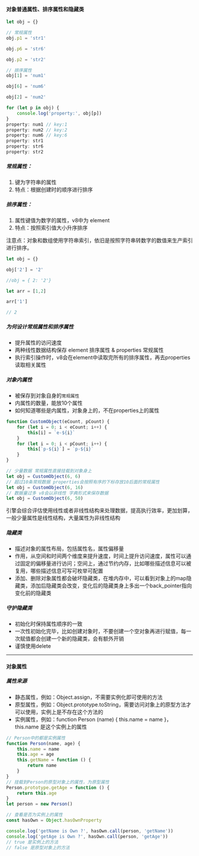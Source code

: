 #### 对象普通属性、排序属性和隐藏类



```js
let obj = {}

// 常规属性
obj.p1 = 'str1'

obj.p6 = 'str6'

obj.p2 = 'str2'

// 排序属性
obj[1] = 'num1'

obj[6] = 'num6'

obj[2] = 'num2'

for (let p in obj) {
    console.log('property:', obj[p])
}
property: num1 // key:1
property: num2 // key:2
property: num6 // key:6
property: str1
property: str6
property: str2
```

##### 常规属性：

1. 键为字符串的属性
2. 特点：根据创建时的顺序进行排序

##### 排序属性：

1. 属性键值为数字的属性，v8中为 element
2. 特点：按照索引值大小升序排序

注意点：对象和数组使用字符串索引，依旧是按照字符串转数字的数值来生产索引进行排序。

```js
let obj = {}

obj['2'] = '2'

//obj = { 2: '2'}

let arr = [1,2]

arr['1']

// 2
```



##### 为何设计常规属性和排序属性

- 提升属性的访问速度
- 两种线性数据结构保存 element 排序属性 & properties 常规属性
- 执行索引操作时，v8会在element中读取完所有的排序属性，再去properties读取相关属性

##### 对象内属性

- 被保存到对象自身的`常规属性`
- 内属性的数量，能放10个属性
- 如何知道哪些是内属性，对象身上的，不在properties上的属性

```js
function CustomObject(eCount, pCount) {
    for (let i = 0; i < eCount; i++) {
        this[i] = `e-${i}`
    }
    for (let i = 0; i < pCount; i++) {
        this[`p-${i}`] = `p-${i}`
    }
}

// 少量数据 常规属性直接挂载到对象身上
let obj = CustomObject(6, 6)
// 超过10条常规数据 properties会按照有序的下标存放10后面的常规属性
let obj = CustomObject(6, 16)
// 数据量过多 v8会以非线性 字典形式来保存数据
let obj = CustomObject(6, 50)
```

引擎会综合评估使用线性或者非线性结构来处理数据，提高执行效率，更加划算，一般少量属性是线性结构，大量属性为非线性结构



##### 隐藏类

- 描述对象的属性布局，包括属性名，属性偏移量
- 作用，从空间和时间两个维度来提升速度，时间上提升访问速度，属性可以通过固定的偏移量进行访问；空间上，通过节约内存，比如哪些描述信息可以被复用，哪些描述信息可写可枚举可配置
- 添加、删除对象属性都会破坏隐藏类，在堆内存中，可以看到对象上的map隐藏类，添加后隐藏类会改变，变化后的隐藏类身上多出一个back_pointer指向变化前的隐藏类

##### 守护隐藏类

- 初始化时保持属性顺序的一致
- 一次性初始化完毕，比如创建对象时，不要创建一个空对象再进行赋值，每一次赋值都会创建一个新的隐藏类，会有额外开销
- 谨慎使用delete



------



#### 对象属性



##### 属性来源

- 静态属性，例如：Object.assign，不需要实例化即可使用的方法
- 原型属性，例如：Object.prototype.toString，需要访问对象上的原型方法才可以使用，实例上是不存在这个方法的
- 实例属性，例如：function Person (name) { this.name = name }，this.name 是这个实例上的属性

```js
// Person中的都是实例属性
function Person(name, age) {
    this.name = name
    this.age = age
    this.getName = function () {
        return name
    }
}
// 挂载到Person的原型对象上的属性，为原型属性
Person.prototype.getAge = function () {
    return this.age
}
let person = new Person()

// 查看是否为实例上的属性
const hasOwn = Object.hasOwnProperty

console.log('getName is Own ?', hasOwn.call(person, 'getName'))
console.log('getAge is Own ?', hasOwn.call(person, 'getAge'))
// true 是实例上的方法
// false 是原型对象上的方法
```

